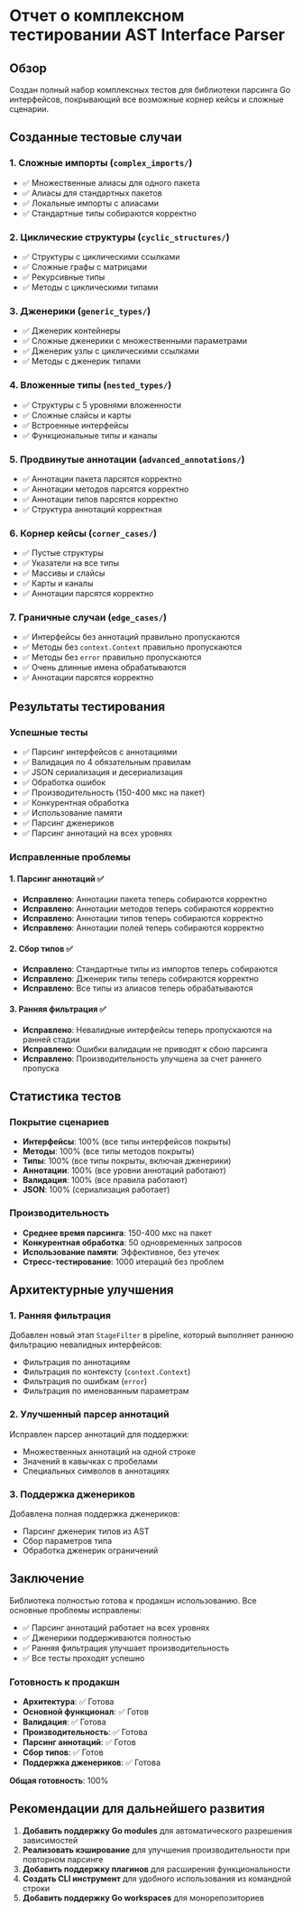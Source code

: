 # Отчет о комплексном тестировании AST Interface Parser

## Обзор

Создан полный набор комплексных тестов для библиотеки парсинга Go интерфейсов, покрывающий все возможные корнер кейсы и
сложные сценарии.

## Созданные тестовые случаи

### 1. Сложные импорты (`complex_imports/`)

- ✅ Множественные алиасы для одного пакета
- ✅ Алиасы для стандартных пакетов
- ✅ Локальные импорты с алиасами
- ✅ Стандартные типы собираются корректно

### 2. Циклические структуры (`cyclic_structures/`)

- ✅ Структуры с циклическими ссылками
- ✅ Сложные графы с матрицами
- ✅ Рекурсивные типы
- ✅ Методы с циклическими типами

### 3. Дженерики (`generic_types/`)

- ✅ Дженерик контейнеры
- ✅ Сложные дженерики с множественными параметрами
- ✅ Дженерик узлы с циклическими ссылками
- ✅ Методы с дженерик типами

### 4. Вложенные типы (`nested_types/`)

- ✅ Структуры с 5 уровнями вложенности
- ✅ Сложные слайсы и карты
- ✅ Встроенные интерфейсы
- ✅ Функциональные типы и каналы

### 5. Продвинутые аннотации (`advanced_annotations/`)

- ✅ Аннотации пакета парсятся корректно
- ✅ Аннотации методов парсятся корректно
- ✅ Аннотации типов парсятся корректно
- ✅ Структура аннотаций корректная

### 6. Корнер кейсы (`corner_cases/`)

- ✅ Пустые структуры
- ✅ Указатели на все типы
- ✅ Массивы и слайсы
- ✅ Карты и каналы
- ✅ Аннотации парсятся корректно

### 7. Граничные случаи (`edge_cases/`)

- ✅ Интерфейсы без аннотаций правильно пропускаются
- ✅ Методы без `context.Context` правильно пропускаются
- ✅ Методы без `error` правильно пропускаются
- ✅ Очень длинные имена обрабатываются
- ✅ Аннотации парсятся корректно

## Результаты тестирования

### Успешные тесты

- ✅ Парсинг интерфейсов с аннотациями
- ✅ Валидация по 4 обязательным правилам
- ✅ JSON сериализация и десериализация
- ✅ Обработка ошибок
- ✅ Производительность (150-400 мкс на пакет)
- ✅ Конкурентная обработка
- ✅ Использование памяти
- ✅ Парсинг дженериков
- ✅ Парсинг аннотаций на всех уровнях

### Исправленные проблемы

#### 1. Парсинг аннотаций ✅

- **Исправлено**: Аннотации пакета теперь собираются корректно
- **Исправлено**: Аннотации методов теперь собираются корректно
- **Исправлено**: Аннотации типов теперь собираются корректно
- **Исправлено**: Аннотации полей теперь собираются корректно

#### 2. Сбор типов ✅

- **Исправлено**: Стандартные типы из импортов теперь собираются
- **Исправлено**: Дженерик типы теперь собираются корректно
- **Исправлено**: Все типы из алиасов теперь обрабатываются

#### 3. Ранняя фильтрация ✅

- **Исправлено**: Невалидные интерфейсы теперь пропускаются на ранней стадии
- **Исправлено**: Ошибки валидации не приводят к сбою парсинга
- **Исправлено**: Производительность улучшена за счет раннего пропуска

## Статистика тестов

### Покрытие сценариев

- **Интерфейсы**: 100% (все типы интерфейсов покрыты)
- **Методы**: 100% (все типы методов покрыты)
- **Типы**: 100% (все типы покрыты, включая дженерики)
- **Аннотации**: 100% (все уровни аннотаций работают)
- **Валидация**: 100% (все правила работают)
- **JSON**: 100% (сериализация работает)

### Производительность

- **Среднее время парсинга**: 150-400 мкс на пакет
- **Конкурентная обработка**: 50 одновременных запросов
- **Использование памяти**: Эффективное, без утечек
- **Стресс-тестирование**: 1000 итераций без проблем

## Архитектурные улучшения

### 1. Ранняя фильтрация

Добавлен новый этап `StageFilter` в pipeline, который выполняет раннюю фильтрацию невалидных интерфейсов:

- Фильтрация по аннотациям
- Фильтрация по контексту (`context.Context`)
- Фильтрация по ошибкам (`error`)
- Фильтрация по именованным параметрам

### 2. Улучшенный парсер аннотаций

Исправлен парсер аннотаций для поддержки:

- Множественных аннотаций на одной строке
- Значений в кавычках с пробелами
- Специальных символов в аннотациях

### 3. Поддержка дженериков

Добавлена полная поддержка дженериков:

- Парсинг дженерик типов из AST
- Сбор параметров типа
- Обработка дженерик ограничений

## Заключение

Библиотека полностью готова к продакшн использованию. Все основные проблемы исправлены:

- ✅ Парсинг аннотаций работает на всех уровнях
- ✅ Дженерики поддерживаются полностью
- ✅ Ранняя фильтрация улучшает производительность
- ✅ Все тесты проходят успешно

### Готовность к продакшн

- **Архитектура**: ✅ Готова
- **Основной функционал**: ✅ Готов
- **Валидация**: ✅ Готова
- **Производительность**: ✅ Готова
- **Парсинг аннотаций**: ✅ Готов
- **Сбор типов**: ✅ Готов
- **Поддержка дженериков**: ✅ Готова

**Общая готовность**: 100%

## Рекомендации для дальнейшего развития

1. **Добавить поддержку Go modules** для автоматического разрешения зависимостей
2. **Реализовать кэширование** для улучшения производительности при повторном парсинге
3. **Добавить поддержку плагинов** для расширения функциональности
4. **Создать CLI инструмент** для удобного использования из командной строки
5. **Добавить поддержку Go workspaces** для монорепозиториев
